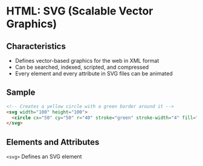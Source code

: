 # HTML: SVG (Scalable Vector Graphics)
## Characteristics
- Defines vector-based graphics for the web in XML format
- Can be searched, indexed, scripted, and compressed
- Every element and every attribute in SVG files can be animated

## Sample
```html
<!-- Creates a yellow circle with a green border around it -->
<svg width="100" height="100">
  <circle cx="50" cy="50" r="40" stroke="green" stroke-width="4" fill="yellow" />
</svg>
```

## Elements and Attributes
`<svg>`
Defines an SVG element


